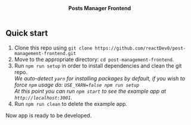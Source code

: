 ﻿<div align="center"><strong>Posts Manager Frontend</strong></div>
<br />

## Quick start

1. Clone this repo using `git clone https://github.com/reactDev0/post-management-frontend.git`
2. Move to the appropriate directory: `cd post-management-frontend`.<br />
3. Run `npm run setup` in order to install dependencies and clean the git repo.<br />
   *We auto-detect `yarn` for installing packages by default, if you wish to force `npm` usage do: `USE_YARN=false npm run setup`*<br />
   *At this point you can run `npm start` to see the example app at `http://localhost:3001`.*
4. Run `npm run clean` to delete the example app.

Now app is ready to be developed.
